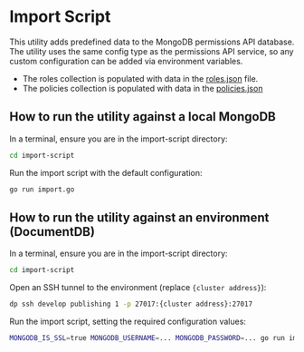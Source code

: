 # Import Script

This utility adds predefined data to the MongoDB permissions API database. The utility uses the same config type as the permissions API service, so any custom configuration can be added via environment variables.

- The roles collection is populated with data in the [roles.json](roles.json) file.
- The policies collection is populated with data in the [policies.json](policies.json)

## How to run the utility against a local MongoDB

In a terminal, ensure you are in the import-script directory:

```sh
cd import-script
```

Run the import script with the default configuration:

```sh
go run import.go
```

## How to run the utility against an environment (DocumentDB)

In a terminal, ensure you are in the import-script directory:

```sh
cd import-script
```

Open an SSH tunnel to the environment (replace `{cluster address}`):

```sh
dp ssh develop publishing 1 -p 27017:{cluster address}:27017
```

Run the import script, setting the required configuration values:

```sh
MONGODB_IS_SSL=true MONGODB_USERNAME=... MONGODB_PASSWORD=... go run import.go
```
